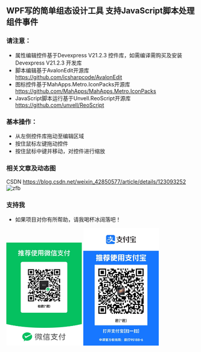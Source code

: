 ## WPF写的简单组态设计工具 支持JavaScript脚本处理组件事件
### 请注意：
* 属性编辑控件基于Devexpress V21.2.3 控件库，如需编译需购买及安装 Devexpress V21.2.3 开发库
* 脚本编辑基于AvalonEdit开源库 https://github.com/icsharpcode/AvalonEdit
* 图标控件基于MahApps.Metro.IconPacks开源库 https://github.com/MahApps/MahApps.Metro.IconPacks
* JavaScript脚本运行基于Unvell.ReoScript开源库 https://github.com/unvell/ReoScript
### 基本操作：
* 从左侧控件库拖动至编辑区域
* 按住鼠标左键拖动控件
* 按住鼠标中键并移动，对控件进行缩放
### 相关文章及动态图
CSDN https://blog.csdn.net/weixin_42850577/article/details/123093252
<img src="https://img-blog.csdnimg.cn/3cd8ff09b1b94e3e881b7378467f7be6.gif" width="800" alt="zfb"/>

### 支持我
* 如果项目对你有所帮助，请我喝杯冰阔落吧！
<img src="images/wx.jpg" width="200" alt="zfb"/>
<img src="images/zfb.jpg" width="200"  alt="wx"/>
